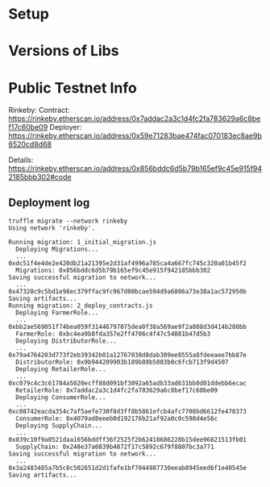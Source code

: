 # Setup 

# Versions of Libs

# Public Testnet Info

Rinkeby: 
  Contract: https://rinkeby.etherscan.io/address/0x7addac2a3c1d4fc2fa783629a6c8bef17c60be09
  Deployer: https://rinkeby.etherscan.io/address/0x59e71283bae474fac070183ec8ae9b6520cd8d68

  Details: https://rinkeby.etherscan.io/address/0x856bddc6d5b79b165ef9c45e915f942185bbb302#code

## Deployment log

```
truffle migrate --network rinkeby
Using network 'rinkeby'.

Running migration: 1_initial_migration.js
  Deploying Migrations...
  ... 0xdc51f4e4de2e420db21a21395e2d31af4996a785ca4a667fc745c320a01b45f2
  Migrations: 0x856bddc6d5b79b165ef9c45e915f942185bbb302
Saving successful migration to network...
  ... 0x47328c9c5bd1e98ec379ffac9fc967d00bcae594d9a6806a73e38a1ac572950b
Saving artifacts...
Running migration: 2_deploy_contracts.js
  Deploying FarmerRole...
  ... 0xbb2ae569051f74bea059f31446797075dea0f38a569ae9f2a808d3d414b280bb
  FarmerRole: 0xbc4ea9b8fda357e2ff4706c4f47c54081b47d5b3
  Deploying DistributorRole...
  ... 0x79a4764203d773f2eb39342b01a12767038d8dab309ee8555a8fdeeaee7bb87e
  DistributorRole: 0x9b944209903b189b89b5803b0c6fcb713f9d4507
  Deploying RetailerRole...
  ... 0xc079c4c3c61784a5020ecff88d091bf3092a65adb33ad631bb0d01ddebb6ecac
  RetailerRole: 0x7addac2a3c1d4fc2fa783629a6c8bef17c60be09
  Deploying ConsumerRole...
  ... 0xc08742eacda354c7af5aefe730f8d3ff8b5861efcb4afc7708bd6612fe478373
  ConsumerRole: 0x4079ad8eeeb0d192176b21af92a0c0c598d4e56c
  Deploying SupplyChain...
  ... 0x839c10f9a0521daa1656bddff36f2525f2b62418686228b15dee96821513fb01
  SupplyChain: 0x248e37a0839b4872f17c5892c679f8807bc3a771
Saving successful migration to network...
  ... 0x3a2483485a7b5c8c502651d2d1fafe1bf7044987730eeab8945eed6f1e40545e
Saving artifacts...
```